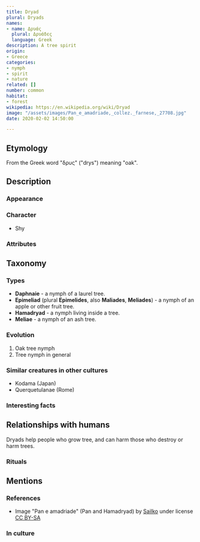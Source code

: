 ```yaml
---
title: Dryad
plural: Dryads
names:
- name: Δρυάς
  plural: Δρυάδες
  language: Greek
description: A tree spirit
origin:
- Greece
categories:
- nymph
- spirit
- nature
related: []
number: common
habitat:
- forest
wikipedia: https://en.wikipedia.org/wiki/Dryad
image: "/assets/images/Pan_e_amadriade,_collez._farnese,_27708.jpg"
date: 2020-02-02 14:50:00

---
```

## Etymology

From the Greek word "δρυς" ("drys") meaning "oak".

## Description

### Appearance

### Character

* Shy

### Attributes

## Taxonomy

### Types

* **Daphnaie** - a nymph of a laurel tree.
* **Epimeliad** (plural **Epimelides**, also **Maliades**, **Meliades**) - a nymph of an apple or other fruit tree.
* **Hamadryad** - a nymph living inside a tree.
* **Meliae** - a nymph of an ash tree.

### Evolution

1. Oak tree nymph
2. Tree nymph in general

### Similar creatures in other cultures

* Kodama (Japan)
* Querquetulanae (Rome)

### Interesting facts

## Relationships with humans

Dryads help people who grow tree, and can harm those who destroy or harm trees.

### Rituals

## Mentions

### References

* Image "Pan e amadriade" (Pan and Hamadryad) by [Sailko](https://commons.wikimedia.org/wiki/File:Pan_e_amadriade,_collez._farnese,_27708.jpg) under license [CC BY-SA](https://creativecommons.org/licenses/by-sa/3.0)

### In culture